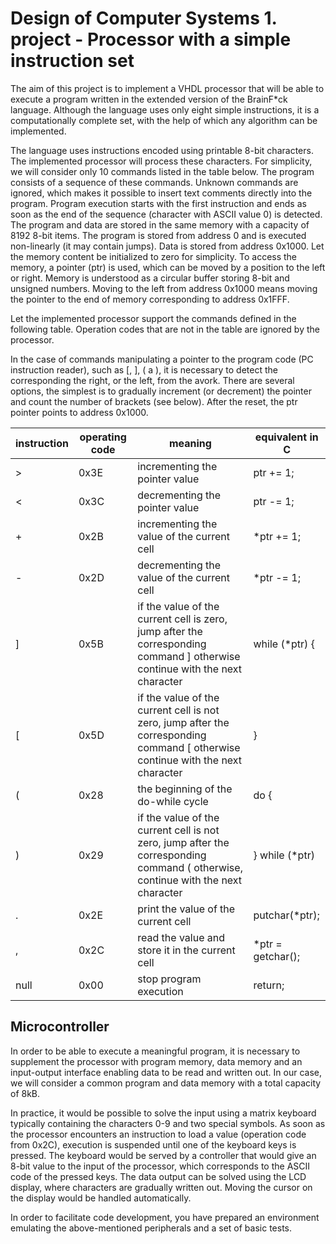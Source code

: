 # Design of Computer Systems 1. project - Processor with a simple instruction set

The aim of this project is to implement a VHDL processor that will be able to execute a program written in the extended version of the BrainF*ck language. Although the language uses only eight simple instructions, it is a computationally complete set, with the help of which any algorithm can be implemented.

The language uses instructions encoded using printable 8-bit characters. The implemented processor will process these characters. For simplicity, we will consider only 10 commands listed in the table below. The program consists of a sequence of these commands. Unknown commands are ignored, which makes it possible to insert text comments directly into the program. Program execution starts with the first instruction and ends as soon as the end of the sequence (character with ASCII value 0) is detected. The program and data are stored in the same memory with a capacity of 8192 8-bit items. The program is stored from address 0 and is executed non-linearly (it may contain jumps). Data is stored from address 0x1000. Let the memory content be initialized to zero for simplicity. To access the memory, a pointer (ptr) is used, which can be moved by a position to the left or right. Memory is understood as a circular buffer storing 8-bit and unsigned numbers. Moving to the left from address 0x1000 means moving the pointer to the end of memory corresponding to address 0x1FFF.

Let the implemented processor support the commands defined in the following table. Operation codes that are not in the table are ignored by the processor.

In the case of commands manipulating a pointer to the program code (PC instruction reader), such as [, ], ( a ), it is necessary to detect the corresponding the right, or the left, from the avork. There are several options, the simplest is to gradually increment (or decrement) the pointer and count the number of brackets (see below). After the reset, the ptr pointer points to address 0x1000.

| instruction | operating code | meaning | equivalent in C |
| --- | --- | --- | --- |
| > | 0x3E | incrementing the pointer value | ptr += 1; |
| < | 0x3C | decrementing the pointer value | ptr -= 1; |
| + | 0x2B | incrementing the value of the current cell | *ptr += 1; |
| - | 0x2D | decrementing the value of the current cell | *ptr -= 1; |
| ] | 0x5B | if the value of the current cell is zero, jump after the corresponding command ] otherwise continue with the next character | while (*ptr) { |
| [ | 0x5D | if the value of the current cell is not zero, jump after the corresponding command [ otherwise continue with the next character | } |
| ( | 0x28 | the beginning of the do-while cycle | do { |
| ) | 0x29 | if the value of the current cell is not zero, jump after the corresponding command  ( otherwise, continue with the next character | } while (*ptr) |
| . | 0x2E | print the value of the current cell| putchar(*ptr); |
| , | 0x2C | read the value and store it in the current cell | *ptr = getchar(); |
| null | 0x00 | stop program execution | return;|

## Microcontroller
In order to be able to execute a meaningful program, it is necessary to supplement the processor with program memory, data memory and an input-output interface enabling data to be read and written out. In our case, we will consider a common program and data memory with a total capacity of 8kB.

In practice, it would be possible to solve the input using a matrix keyboard typically containing the characters 0-9 and two special symbols. As soon as the processor encounters an instruction to load a value (operation code from 0x2C), execution is suspended until one of the keyboard keys is pressed. The keyboard would be served by a controller that would give an 8-bit value to the input of the processor, which corresponds to the ASCII code of the pressed keys.
The data output can be solved using the LCD display, where characters are gradually written out. Moving the cursor on the display would be handled automatically.

In order to facilitate code development, you have prepared an environment emulating the above-mentioned peripherals and a set of basic tests.
